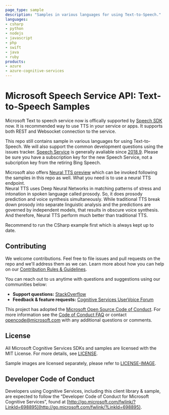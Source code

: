 ```yaml
---
page_type: sample
description: "Samples in various languages for using Text-to-Speech."
languages:
- csharp
- python
- nodejs
- javascript
- php
- swift
- java
- ruby
products:
- azure
- azure-cognitive-services
---
```


# Microsoft Speech Service API: Text-to-Speech Samples

Microsoft Text to speech service now is offically supported by [Speech SDK](https://docs.microsoft.com/en-us/azure/cognitive-services/speech-service/speech-sdk) now.  It is recommended way to use TTS in your service or apps.  It supports both REST and Websocket connection to the service. 

This repo still contains sample in various languages for using Text-to-Speech.  We will also support the common development questions using the issues tracker.  [Speech Service](<https://azure.microsoft.com/en-us/services/cognitive-services/directory/speech/>) is generally avaliable since [2018.9](<https://azure.microsoft.com/en-us/updates/azure-cognitive-services-speech-service-is-now-generally-available/>). Please be sure you have a subscription key for the new Speech Service, not a subcription key from the retiring Bing Speech. 

Microsoft also offers [Neural TTS preview](<https://azure.microsoft.com/en-us/blog/microsoft-s-new-neural-text-to-speech-service-helps-machines-speak-like-people/>) which can be invoked following the samples in this repo as well. What you need is to use a neural TTS endpoint.  
Neural TTS uses Deep Neural Networks in matching patterns of stress and intonation in spoken language called prosody. So, it does prosody prediction and voice synthesis simultaneously. While traditional TTS break down prosody into separate linguistic analysis and the predictions are governed by independent models, that results in obscure voice synthesis. And therefore, Neural TTS perform much better than traditional TTS.

Recommend to run the CSharp example first which is always kept up to date. 

## Contributing
We welcome contributions. Feel free to file issues and pull requests on the repo and we'll address them as we can. Learn more about how you can help on our [Contribution Rules & Guidelines](</CONTRIBUTING.md>). 

You can reach out to us anytime with questions and suggestions using our communities below:
 - **Support questions:** [StackOverflow](<https://stackoverflow.com/questions/tagged/microsoft-cognitive>)
 - **Feedback & feature requests:** [Cognitive Services UserVoice Forum](<https://cognitive.uservoice.com>)

This project has adopted the [Microsoft Open Source Code of Conduct](https://opensource.microsoft.com/codeofconduct/). For more information see the [Code of Conduct FAQ](https://opensource.microsoft.com/codeofconduct/faq/) or contact [opencode@microsoft.com](mailto:opencode@microsoft.com) with any additional questions or comments.


## License
All Microsoft Cognitive Services SDKs and samples are licensed with the MIT License. For more details, see
[LICENSE](</LICENSE.md>).

Sample images are licensed separately, please refer to [LICENSE-IMAGE](</LICENSE-IMAGE.md>).


## Developer Code of Conduct
Developers using Cognitive Services, including this client library & sample, are expected to follow the “Developer Code of Conduct for Microsoft Cognitive Services”, found at [http://go.microsoft.com/fwlink/?LinkId=698895](http://go.microsoft.com/fwlink/?LinkId=698895).
